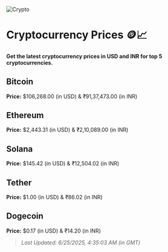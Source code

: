 
![Crypto](https://www.techguide.com.au/wp-content/uploads/2020/11/crypto3.jpeg)

# Cryptocurrency Prices 🪙📈

#### Get the latest cryptocurrency prices in USD and INR for top 5 cryptocurrencies.

## Bitcoin

**Price:** $106,268.00 (in USD) & ₹91,37,473.00 (in INR)

## Ethereum

**Price:** $2,443.31 (in USD) & ₹2,10,089.00 (in INR)

## Solana

**Price:** $145.42 (in USD) & ₹12,504.02 (in INR)

## Tether

**Price:** $1.00 (in USD) & ₹86.02 (in INR)

## Dogecoin

**Price:** $0.17 (in USD) & ₹14.20 (in INR)

> _Last Updated: 6/25/2025, 4:35:03 AM (in GMT)_
